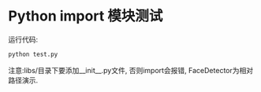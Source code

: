 # Python import 模块测试

运行代码:
```python
python test.py
```

注意:libs/目录下要添加__init__.py文件, 否则import会报错, FaceDetector为相对路径演示.